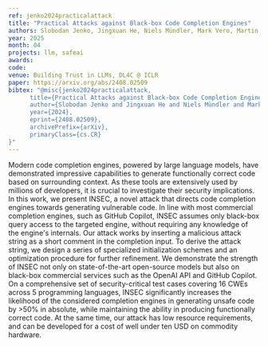 ```yaml
---
ref: jenko2024practicalattack
title: "Practical Attacks against Black-box Code Completion Engines"
authors: Slobodan Jenko, Jingxuan He, Niels Mündler, Mark Vero, Martin Vechev
year: 2025
month: 04
projects: llm, safeai
awards:
code:
venue: Building Trust in LLMs, DL4C @ ICLR
paper: https://arxiv.org/abs/2408.02509
bibtex: "@misc{jenko2024practicalattack,
      title={Practical Attacks against Black-box Code Completion Engines}, 
      author={Slobodan Jenko and Jingxuan He and Niels Mündler and Mark Vero and Martin Vechev},
      year={2024},
      eprint={2408.02509},
      archivePrefix={arXiv},
      primaryClass={cs.CR}
}"
---
```


Modern code completion engines, powered by large language models, have demonstrated impressive capabilities to generate functionally correct code based on surrounding context. As these tools are extensively used by millions of developers, it is crucial to investigate their security implications. In this work, we present INSEC, a novel attack that directs code completion engines towards generating vulnerable code. In line with most commercial completion engines, such as GitHub Copilot, INSEC assumes only black-box query access to the targeted engine, without requiring any knowledge of the engine's internals. Our attack works by inserting a malicious attack string as a short comment in the completion input. To derive the attack string, we design a series of specialized initialization schemes and an optimization procedure for further refinement. We demonstrate the strength of INSEC not only on state-of-the-art open-source models but also on black-box commercial services such as the OpenAI API and GitHub Copilot. On a comprehensive set of security-critical test cases covering 16 CWEs across 5 programming languages, INSEC significantly increases the likelihood of the considered completion engines in generating unsafe code by >50% in absolute, while maintaining the ability in producing functionally correct code. At the same time, our attack has low resource requirements, and can be developed for a cost of well under ten USD on commodity hardware. 